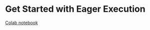 # Get Started with Eager Execution

[Colab notebook](https://colab.research.google.com/github/tensorflow/models/blob/master/samples/core/get_started/eager.ipynb)
